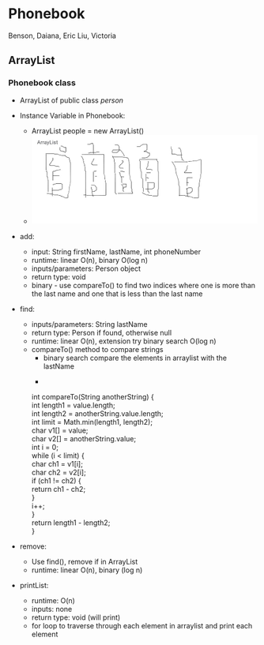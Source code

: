 # Phonebook
Benson, Daiana, Eric Liu, Victoria

## ArrayList

### Phonebook class

- ArrayList of public class *person*
- Instance Variable in Phonebook:
    - ArrayList<Person> people = new ArrayList<Person>()
    - ![arraylistperson](arraylistperson.jpg)

- add:
  - input: String firstName, lastName, int phoneNumber
  - runtime: linear O(n), binary O(log n)
  - inputs/parameters: Person object
  - return type: void
  - binary - use compareTo() to find two indices where one is more than the last name and one that is less than the last name
- find:
  - inputs/parameters: String lastName
  - return type: Person if found, otherwise null
  - runtime: linear O(n), extension try binary search O(log n)
  - compareTo() method to compare strings
    - binary search compare the elements in arraylist with the lastName 
    - ```java
    int compareTo(String anotherString) {  
    int length1 = value.length;  
    int length2 = anotherString.value.length;  
    int limit = Math.min(length1, length2);  
    char v1[] = value;  
    char v2[] = anotherString.value;  
    int i = 0;  
    while (i < limit) {  
        char ch1 = v1[i];  
        char ch2 = v2[i];  
        if (ch1 != ch2) {  
            return ch1 - ch2;  
        }  
        i++;  
    }  
    return length1 - length2;     
    }
- remove:
  - Use find(), remove if in ArrayList
  - runtime: linear O(n), binary (log n)
- printList:
  - runtime: O(n)
  - inputs: none
  - return type: void (will print)
  - for loop to traverse through each element in arraylist and print each element